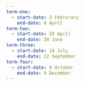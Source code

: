 ```yaml
---
term-one:
  - start-date: 3 Februrary
    end-date: 8 April
term-two:
  - start-date: 26 April
    end-date: 30 June
term-three:
  - start-date: 18 July
    end-date: 22 September
term-four:
  - start-date: 9 October
    end-date: 9 December
---
```

